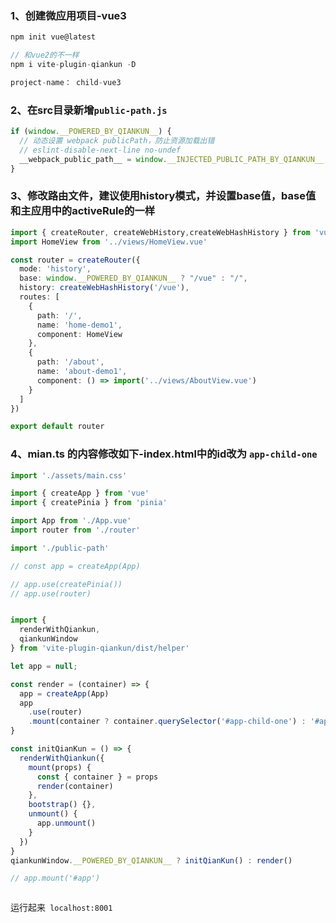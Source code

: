 <a name="sDqcD"></a>
### 1、创建微应用项目-vue3
```typescript
npm init vue@latest

// 和vue2的不一样
npm i vite-plugin-qiankun -D

project-name： child-vue3
```
<a name="Gi9YW"></a>
### 2、在src目录新增`public-path.js`
```typescript
if (window.__POWERED_BY_QIANKUN__) {
  // 动态设置 webpack publicPath，防止资源加载出错
  // eslint-disable-next-line no-undef
  __webpack_public_path__ = window.__INJECTED_PUBLIC_PATH_BY_QIANKUN__;
}

```
<a name="Z1NZr"></a>
### 3、修改路由文件，建议使用history模式，并设置base值，base值和主应用中的activeRule的一样
```typescript
import { createRouter, createWebHistory,createWebHashHistory } from 'vue-router'
import HomeView from '../views/HomeView.vue'

const router = createRouter({
  mode: 'history',
  base: window.__POWERED_BY_QIANKUN__ ? "/vue" : "/",
  history: createWebHashHistory('/vue'),
  routes: [
    {
      path: '/',
      name: 'home-demo1',
      component: HomeView
    },
    {
      path: '/about',
      name: 'about-demo1',
      component: () => import('../views/AboutView.vue')
    }
  ]
})

export default router

```
<a name="heiOx"></a>
### 4、mian.ts 的内容修改如下-index.html中的id改为 `app-child-one`
```typescript
import './assets/main.css'

import { createApp } from 'vue'
import { createPinia } from 'pinia'

import App from './App.vue'
import router from './router'

import './public-path'

// const app = createApp(App)

// app.use(createPinia())
// app.use(router)


import {
  renderWithQiankun,
  qiankunWindow
} from 'vite-plugin-qiankun/dist/helper'

let app = null;

const render = (container) => {
  app = createApp(App)
  app
    .use(router)
    .mount(container ? container.querySelector('#app-child-one') : '#app-child-one')
}

const initQianKun = () => {
  renderWithQiankun({
    mount(props) {
      const { container } = props
      render(container)
    },
    bootstrap() {},
    unmount() {
      app.unmount()
    }
  })
}
qiankunWindow.__POWERED_BY_QIANKUN__ ? initQianKun() : render()

// app.mount('#app')



```
运行起来` localhost:8001`

